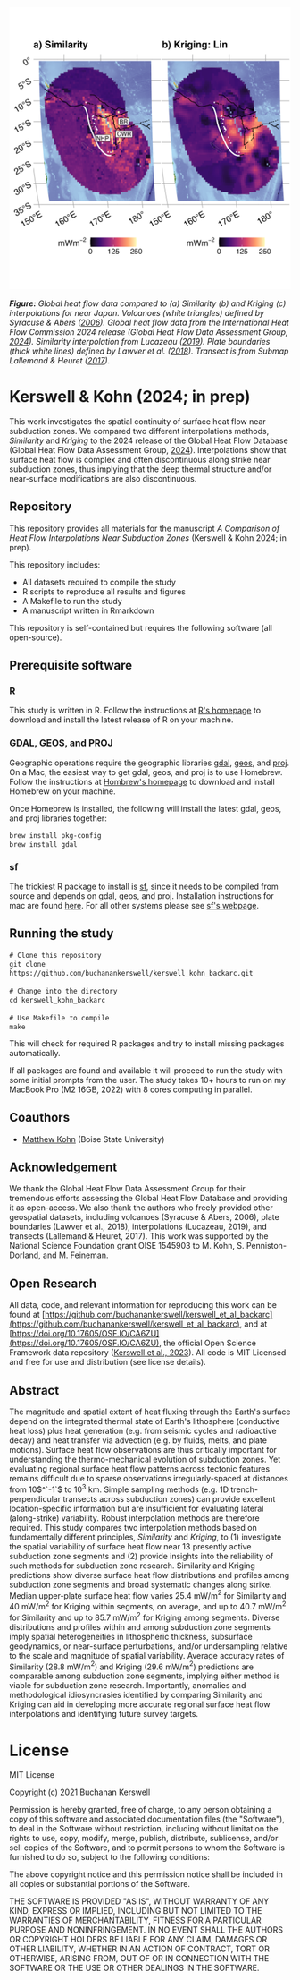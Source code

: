 ![](draft/assets/images/repo-banner.png)

***Figure:*** *Global heat flow data compared to (a) Similarity (b) and Kriging (c) interpolations for near Japan. Volcanoes (white triangles) defined by Syracuse & Abers ([2006](https://agupubs.onlinelibrary.wiley.com/doi/abs/10.1029/2005gc001045)). Global heat flow data from the International Heat Flow Commission 2024 release (Global Heat Flow Data Assessment Group, [2024](https://doi.org/10.5880/fidgeo.2024.014)). Similarity interpolation from Lucazeau ([2019](https://agupubs.onlinelibrary.wiley.com/doi/full/10.1029/2019GC008389)). Plate boundaries (thick white lines) defined by Lawver et al. ([2018](https://repositories.lib.utexas.edu/handle/2152/65415)). Transect is from Submap Lallemand & Heuret ([2017](https://submap.gm.umontpellier.fr)).*

# Kerswell & Kohn (2024; in prep)

This work investigates the spatial continuity of surface heat flow near subduction zones. We compared two different interpolations methods, *Similarity* and *Kriging* to the 2024 release of the Global Heat Flow Database (Global Heat Flow Data Assessment Group, [2024](https://doi.org/10.5880/fidgeo.2024.014)). Interpolations show that surface heat flow is complex and often discontinuous along strike near subduction zones, thus implying that the deep thermal structure and/or near-surface modifications are also discontinuous.

## Repository

This repository provides all materials for the manuscript *A Comparison of Heat Flow Interpolations Near Subduction Zones* (Kerswell & Kohn 2024; in prep).

This repository includes:

- All datasets required to compile the study
- R scripts to reproduce all results and figures
- A Makefile to run the study
- A manuscript written in Rmarkdown

This repository is self-contained but requires the following software (all open-source).

## Prerequisite software

### R

This study is written in R. Follow the instructions at [R's homepage](https://www.r-project.org) to download and install the latest release of R on your machine.

### GDAL, GEOS, and PROJ

Geographic operations require the geographic libraries [gdal](https://gdal.org), [geos](https://trac.osgeo.org/geos), and [proj](https://proj.org). On a Mac, the easiest way to get gdal, geos, and proj is to use Homebrew. Follow the instructions at [Hombrew's homepage](https://brew.sh) to download and install Homebrew on your machine.

Once Homebrew is installed, the following will install the latest gdal, geos, and proj libraries together:

```
brew install pkg-config
brew install gdal
```

### sf

The trickiest R package to install is [sf](https://r-spatial.github.io/sf/), since it needs to be compiled from source and depends on gdal, geos, and proj. Installation instructions for mac are found [here](https://github.com/r-spatial/sf/issues/1536#issuecomment-727342736). For all other systems please see [sf's webpage](https://r-spatial.github.io/sf/).

## Running the study

```
# Clone this repository
git clone https://github.com/buchanankerswell/kerswell_kohn_backarc.git

# Change into the directory
cd kerswell_kohn_backarc

# Use Makefile to compile
make
```

This will check for required R packages and try to install missing packages automatically.

If all packages are found and available it will proceed to run the study with some initial prompts from the user. The study takes 10+ hours to run on my MacBook Pro (M2 16GB, 2022) with 8 cores computing in parallel.

## Coauthors

 - [Matthew Kohn](https://www.google.com/url?sa=t&rct=j&q=&esrc=s&source=web&cd=&cad=rja&uact=8&ved=2ahUKEwj8yqqTw8T5AhWSADQIHaYXAfQQFnoECA4QAQ&url=https%3A%2F%2Fwww.boisestate.edu%2Fearth%2Fstaff-members%2Fmatthew-j-kohn%2F&usg=AOvVaw3-lM9gvqmVRHG-WhSRFOdu) (Boise State University)

## Acknowledgement

We thank the Global Heat Flow Data Assessment Group for their tremendous efforts assessing the Global Heat Flow Database and providing it as open-access. We also thank the authors who freely provided other geospatial datasets, including volcanoes (Syracuse & Abers, 2006), plate boundaries (Lawver et al., 2018), interpolations (Lucazeau, 2019), and transects (Lallemand & Heuret, 2017). This work was supported by the National Science Foundation grant OISE 1545903 to M. Kohn, S. Penniston-Dorland, and M. Feineman.

## Open Research

All data, code, and relevant information for reproducing this work can be found at [https://github.com/buchanankerswell/kerswell_et_al_backarc](https://github.com/buchanankerswell/kerswell_et_al_backarc), and at [https://doi.org/10.17605/OSF.IO/CA6ZU](https://doi.org/10.17605/OSF.IO/CA6ZU), the official Open Science Framework data repository ([Kerswell et al., 2023](https://doi.org/10.17605/OSF.IO/CA6ZU)). All code is MIT Licensed and free for use and distribution (see license details).

## Abstract

The magnitude and spatial extent of heat fluxing through the Earth's surface depend on the integrated thermal state of Earth's lithosphere (conductive heat loss) plus heat generation (e.g. from seismic cycles and radioactive decay) and heat transfer via advection (e.g. by fluids, melts, and plate motions). Surface heat flow observations are thus critically important for understanding the thermo-mechanical evolution of subduction zones. Yet evaluating regional surface heat flow patterns across tectonic features remains difficult due to sparse observations irregularly-spaced at distances from 10$^`-1`$ to 10$`^3`$ km. Simple sampling methods (e.g. 1D trench-perpendicular transects across subduction zones) can provide excellent location-specific information but are insufficient for evaluating lateral (along-strike) variability. Robust interpolation methods are therefore required. This study compares two interpolation methods based on fundamentally different principles, *Similarity* and *Kriging*, to (1) investigate the spatial variability of surface heat flow near 13 presently active subduction zone segments and (2) provide insights into the reliability of such methods for subduction zone research. Similarity and Kriging predictions show diverse surface heat flow distributions and profiles among subduction zone segments and broad systematic changes along strike. Median upper-plate surface heat flow varies 25.4 mW/m$`^2`$ for Similarity and 40 mW/m$`^2`$ for Kriging within segments, on average, and up to 40.7 mW/m$`^2`$ for Similarity and up to 85.7 mW/m$`^2`$ for Kriging among segments. Diverse distributions and profiles within and among subduction zone segments imply spatial heterogeneities in lithospheric thickness, subsurface geodynamics, or near-surface perturbations, and/or undersampling relative to the scale and magnitude of spatial variability. Average accuracy rates of Similarity (28.8 mW/m$`^2`$) and Kriging (29.6 mW/m$`^2`$) predictions are comparable among subduction zone segments, implying either method is viable for subduction zone research. Importantly, anomalies and methodological idiosyncrasies identified by comparing Similarity and Kriging can aid in developing more accurate regional surface heat flow interpolations and identifying future survey targets.

# License

MIT License

Copyright (c) 2021 Buchanan Kerswell

Permission is hereby granted, free of charge, to any person obtaining a copy
of this software and associated documentation files (the "Software"), to deal
in the Software without restriction, including without limitation the rights
to use, copy, modify, merge, publish, distribute, sublicense, and/or sell
copies of the Software, and to permit persons to whom the Software is
furnished to do so, subject to the following conditions:

The above copyright notice and this permission notice shall be included in all
copies or substantial portions of the Software.

THE SOFTWARE IS PROVIDED "AS IS", WITHOUT WARRANTY OF ANY KIND, EXPRESS OR
IMPLIED, INCLUDING BUT NOT LIMITED TO THE WARRANTIES OF MERCHANTABILITY,
FITNESS FOR A PARTICULAR PURPOSE AND NONINFRINGEMENT. IN NO EVENT SHALL THE
AUTHORS OR COPYRIGHT HOLDERS BE LIABLE FOR ANY CLAIM, DAMAGES OR OTHER
LIABILITY, WHETHER IN AN ACTION OF CONTRACT, TORT OR OTHERWISE, ARISING FROM,
OUT OF OR IN CONNECTION WITH THE SOFTWARE OR THE USE OR OTHER DEALINGS IN THE
SOFTWARE.
